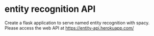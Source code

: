 # entity recognition API
Create a flask application to serve named entity recognition with spacy.
Please access the web API at https://entity-api.herokuapp.com/

